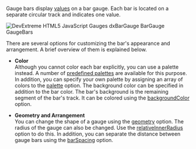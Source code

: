 Gauge bars display [values](/api-reference/20%20Data%20Visualization%20Widgets/dxBarGauge/1%20Configuration/values.md '/Documentation/ApiReference/Data_Visualization_Widgets/dxBarGauge/Configuration/#values') on a bar gauge. Each bar is located on a separate circular track and indicates one value.

<img src="/Content/images/doc/19_2/ChartJS/GaugeBars.png" alt="DevExtreme HTML5 JavaScript Gauges dxBarGauge BarGauge GaugeBars" style="display:block; margin:0 auto" />

There are several options for customizing the bar's appearance and arrangement. A brief overview of them is explained below.

- **Color**		
Although you cannot color each bar explicitly, you can use a palette instead. A number of [predefined palettes](/concepts/60%20Themes%20and%20Styles/20%20SVG-Based%20Widgets%20Customization/10%20Palettes/00%20Palettes.md '/Documentation/Guide/Themes_and_Styles/SVG-Based_Widgets_Customization/#Palettes') are available for this purpose. In addition, you can specify your own palette by assigning an array of colors to the [palette](/api-reference/20%20Data%20Visualization%20Widgets/dxBarGauge/1%20Configuration/palette.md '/Documentation/ApiReference/Data_Visualization_Widgets/dxBarGauge/Configuration/#palette') option. The background color can be specified in addition to the bar color. The bar's background is the remaining segment of the bar's track. It can be colored using the [backgroundColor](/api-reference/20%20Data%20Visualization%20Widgets/dxBarGauge/1%20Configuration/backgroundColor.md '/Documentation/ApiReference/Data_Visualization_Widgets/dxBarGauge/Configuration/#backgroundColor') option.

- **Geometry and Arrangement**	
You can change the shape of a gauge using the [geometry](/api-reference/20%20Data%20Visualization%20Widgets/dxBarGauge/1%20Configuration/geometry '/Documentation/ApiReference/Data_Visualization_Widgets/dxBarGauge/Configuration/geometry/') option. The radius of the gauge can also be changed. Use the [relativeInnerRadius](/api-reference/20%20Data%20Visualization%20Widgets/dxBarGauge/1%20Configuration/relativeInnerRadius.md '/Documentation/ApiReference/Data_Visualization_Widgets/dxBarGauge/Configuration/#relativeInnerRadius') option to do this. In addition, you can separate the distance between gauge bars using the [barSpacing](/api-reference/20%20Data%20Visualization%20Widgets/dxBarGauge/1%20Configuration/barSpacing.md '/Documentation/ApiReference/Data_Visualization_Widgets/dxBarGauge/Configuration/#barSpacing') option.